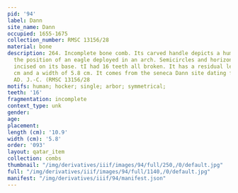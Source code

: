 ```yaml
---
pid: '94'
label: Dann
site_name: Dann
occupied: 1655-1675
collection_number: RMSC 13156/28
material: bone
description: 264. Incomplete bone comb. Its carved handle depicts a human being in
  the position of an eagle deployed in an arch. Semicircles and horizontal lines are
  incised on its base. tI had 16 teeth all broken. It has a residual length of 10.9
  cm and a width of 5.8 cm. It comes from the seneca Dann site dating from 1655-1675
  AD. J.-C. (RMSC 13156/28
motifs: human; hocker; single; arbor; symmetrical;
teeth: '16'
fragmentation: incomplete
context_type: unk
gender:
age:
placement:
length (cm): '10.9'
width (cm): '5.8'
order: '093'
layout: qatar_item
collection: combs
thumbnail: "/img/derivatives/iiif/images/94/full/250,/0/default.jpg"
full: "/img/derivatives/iiif/images/94/full/1140,/0/default.jpg"
manifest: "/img/derivatives/iiif/94/manifest.json"
---
```

